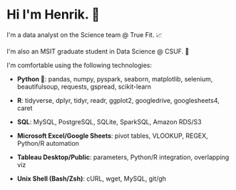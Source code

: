 # Hi I'm Henrik. 👋

I'm a data analyst on the Science team @ True Fit. 📈

I'm also an MSIT graduate student in Data Science @ CSUF. 🏫

I'm comfortable using the following technologies:

* **Python 🐍**: pandas, numpy, pyspark, seaborn, matplotlib, selenium, beautifulsoup, requests, gspread, scikit-learn

* **R**: tidyverse, dplyr, tidyr, readr, ggplot2, googledrive, googlesheets4, caret

* **SQL**: MySQL, PostgreSQL, SQLite, SparkSQL, Amazon RDS/S3

* **Microsoft Excel/Google Sheets**: pivot tables, VLOOKUP, REGEX, Python/R automation

* **Tableau Desktop/Public**: parameters, Python/R integration, overlapping viz

* **Unix Shell (Bash/Zsh)**: cURL, wget, MySQL, git/gh


<!---
henrikalbihn/henrikalbihn is a ✨ special ✨ repository because its `README.md` (this file) appears on your GitHub profile.
You can click the Preview link to take a look at your changes.
--->
